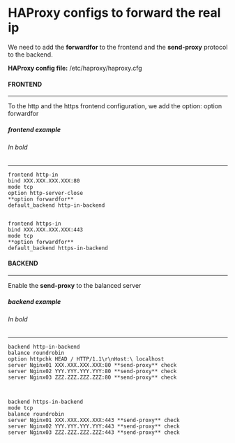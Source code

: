 # HAProxy configs to forward the real ip

We need to add the **forwardfor** to the frontend and the **send-proxy** protocol to the backend.

**HAProxy config file:** /etc/haproxy/haproxy.cfg

#### FRONTEND
----
To the http and the https frontend configuration, we add the option:
	option forwardfor

##### frontend example
###### In bold
----
	frontend http-in
	bind XXX.XXX.XXX.XXX:80
	mode tcp
	option http-server-close
	**option forwardfor**
	default_backend http-in-backend


	frontend https-in
	bind XXX.XXX.XXX.XXX:443
	mode tcp
	**option forwardfor**
	default_backend https-in-backend

#### BACKEND
----
Enable the **send-proxy** to the balanced server
  
##### backend example
###### In bold
----  
	backend http-in-backend
	balance roundrobin
	option httpchk HEAD / HTTP/1.1\r\nHost:\ localhost
	server Nginx01 XXX.XXX.XXX.XXX:80 **send-proxy** check
	server Nginx02 YYY.YYY.YYY.YYY:80 **send-proxy** check
	server Nginx03 ZZZ.ZZZ.ZZZ.ZZZ:80 **send-proxy** check



	backend https-in-backend
	mode tcp
	balance roundrobin
	server Nginx01 XXX.XXX.XXX.XXX:443 **send-proxy** check
	server Nginx02 YYY.YYY.YYY.YYY:443 **send-proxy** check
	server Nginx03 ZZZ.ZZZ.ZZZ.ZZZ:443 **send-proxy** check


